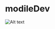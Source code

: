 # modileDev
![ Alt text](https://https://github.com/AlexSergo/modileDev/tree/lesson3/video/video.gif)

